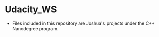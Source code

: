 # Udacity_WS

* Files included in this repository are Joshua's projects under the C++ Nanodegree program.
